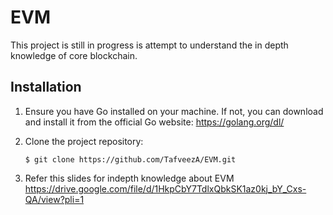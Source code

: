 # EVM

This project is still in progress is attempt to understand the in depth knowledge of core blockchain.

## Installation

1. Ensure you have Go installed on your machine. If not, you can download and install it from the official Go website: https://golang.org/dl/

2. Clone the project repository:

   ```shell
   $ git clone https://github.com/TafveezA/EVM.git
3. Refer this slides for indepth knowledge about EVM
    https://drive.google.com/file/d/1HkpCbY7TdlxQbkSK1az0kj_bY_Cxs-QA/view?pli=1
